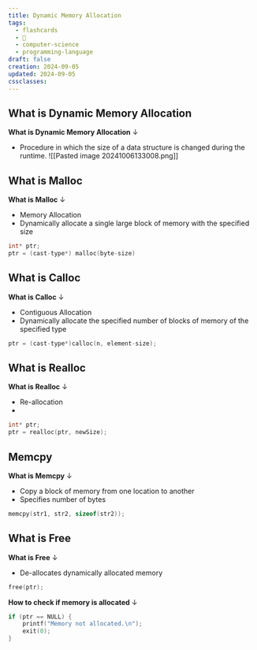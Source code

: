 ```yaml
---
title: Dynamic Memory Allocation
tags:
  - flashcards
  - 🌱
  - computer-science
  - programming-language
draft: false
creation: 2024-09-05
updated: 2024-09-05
cssclasses: 
---
```

## What is Dynamic Memory Allocation

**What is Dynamic Memory Allocation**
↓
- Procedure in which the size of a data structure is changed during the runtime.
![[Pasted image 20241006133008.png]]
<!--SR:!2024-12-27,11,275-->

## What is Malloc

**What is Malloc**
↓
- Memory Allocation
- Dynamically allocate a single large block of memory with the specified size
```c
int* ptr;
ptr = (cast-type*) malloc(byte-size)
```
<!--SR:!2025-01-01,16,290-->

## What is Calloc

**What is Calloc**
↓
- Contiguous Allocation
- Dynamically allocate the specified number of blocks of memory of the specified type
```c
ptr = (cast-type*)calloc(n, element-size);
```
<!--SR:!2024-12-30,14,292-->

## What is Realloc

**What is Realloc**
↓
- Re-allocation
-
```c
int* ptr;
ptr = realloc(ptr, newSize);
```
<!--SR:!2024-12-30,14,295-->

## Memcpy

**What is Memcpy**
↓
- Copy a block of memory from one location to another
- Specifies number of bytes
```c
memcpy(str1, str2, sizeof(str2));
```
<!--SR:!2025-01-01,16,295-->

## What is Free

**What is Free**
↓
- De-allocates dynamically allocated memory
```c
free(ptr);
```
<!--SR:!2025-01-01,16,295-->

**How to check if memory is allocated**
↓
```c
if (ptr == NULL) {
	printf("Memory not allocated.\n");
	exit(0);
}
```
<!--SR:!2024-12-30,14,295-->